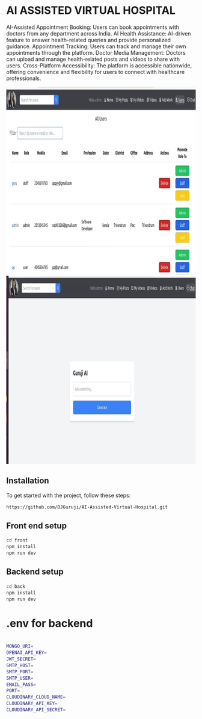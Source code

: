 # AI ASSISTED VIRTUAL HOSPITAL

AI-Assisted Appointment Booking: Users can book appointments with doctors from any department across India.
AI Health Assistance: AI-driven feature to answer health-related queries and provide personalized guidance.
Appointment Tracking: Users can track and manage their own appointments through the platform.
Doctor Media Management: Doctors can upload and manage health-related posts and videos to share with users.
Cross-Platform Accessibility: The platform is accessible nationwide, offering convenience and flexibility for users to connect with healthcare professionals.


<img src="https://github.com/DJGuruji/AI-Assisted-Virtual-Hospital/blob/main/assets/img1.jpeg?raw=true" alt="medpal" width="800" height="500">
<img src="https://github.com/DJGuruji/AI-Assisted-Virtual-Hospital/blob/main/assets/img2.jpeg?raw=true" alt="medpal" width="800" height="500">



## Installation

To get started with the project, follow these steps:


```bash
https://github.com/DJGuruji/AI-Assisted-Virtual-Hospital.git
```
## Front end setup

```bash
cd front
npm install
npm run dev
```
## Backend setup

```bash
cd back
npm install
npm run dev
```

# .env for backend

```bash

MONGO_URI=
OPENAI_API_KEY=
JWT_SECRET=
SMTP_HOST=
SMTP_PORT=
SMTP_USER=
EMAIL_PASS=
PORT=
CLOUDINARY_CLOUD_NAME=
CLOUDINARY_API_KEY=
CLOUDINARY_API_SECRET=


```




